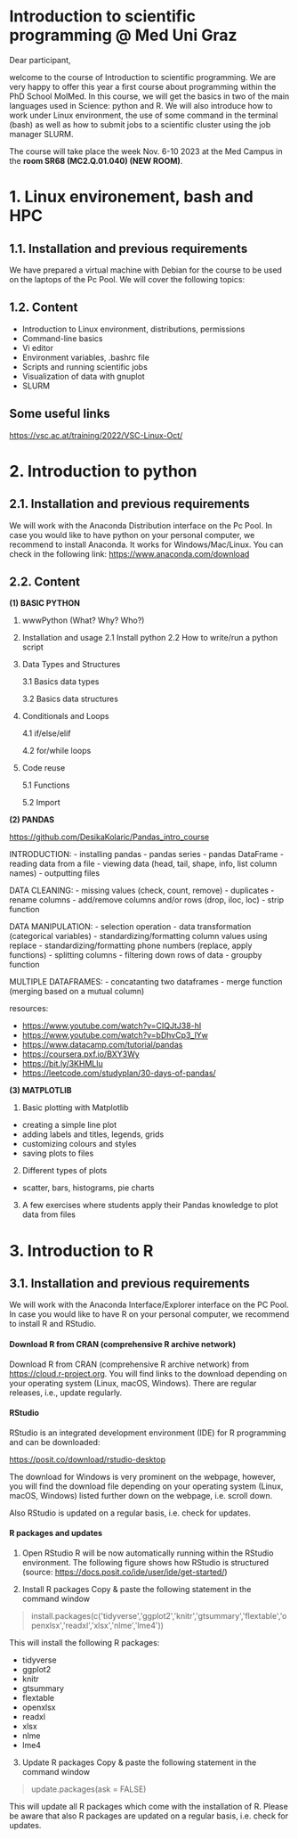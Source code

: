 # Introduction to scientific programming @ Med Uni Graz

Dear participant, 

welcome to the course of Introduction to scientific programming. We are very happy to offer this year a first course about programming within the PhD School MolMed. In this course, we will get the basics in two of the main languages used in Science: python and R. We will also introduce how to work under Linux environment, the use of some command in the terminal (bash) as well as how to submit jobs to a scientific cluster using the job manager SLURM. 

The course will take place the week Nov. 6-10 2023 at the Med Campus in the **room SR68 (MC2.Q.01.040) (NEW ROOM)**.


# 1. Linux environement, bash and HPC

## 1.1. Installation and previous requirements
We have prepared a virtual machine with Debian for the course to be used on the laptops of the Pc Pool. We will cover the following topics:

## 1.2. Content

- Introduction to Linux environment, distributions, permissions
- Command-line basics
- Vi editor
- Environment variables, .bashrc file
- Scripts and running scientific jobs
- Visualization of data with gnuplot
- SLURM

## Some useful links

https://vsc.ac.at/training/2022/VSC-Linux-Oct/


# 2. Introduction to python
## 2.1. Installation and previous requirements

We will work with the Anaconda Distribution interface on the Pc Pool. In case you would like to have python on your personal computer, we recommend to install Anaconda. It works for Windows/Mac/Linux. You can check in the following link: https://www.anaconda.com/download

## 2.2. Content

**(1) BASIC PYTHON**

1. wwwPython (What? Why? Who?)
2. Installation and usage
    2.1 Install python
    2.2 How to write/run a python script

3. Data Types and Structures

    3.1 Basics data types

    3.2 Basics data structures

4. Conditionals and Loops

    4.1 if/else/elif

    4.2 for/while loops

5. Code reuse

    5.1 Functions

    5.2 Import


**(2) PANDAS**

https://github.com/DesikaKolaric/Pandas_intro_course

INTRODUCTION: 
	- installing pandas
	- pandas series
	- pandas DataFrame
	- reading data from a file
	- viewing data (head, tail, shape, info, list column names)
	- outputting files

DATA CLEANING:
	- missing values (check, count, remove)
	- duplicates
	- rename columns
	- add/remove columns and/or rows (drop, iloc, loc)
	- strip function

DATA MANIPULATION:
	- selection operation 
	- data transformation (categorical variables)
	- standardizing/formatting column values using replace
	- standardizing/formatting phone numbers (replace, apply functions)
	- splitting columns
	- filtering down rows of data
	- groupby function

MULTIPLE DATAFRAMES:
	- concatanting two dataframes
	- merge function (merging based on a mutual column)

resources:
- https://www.youtube.com/watch?v=CIQJtJ38-hI
- https://www.youtube.com/watch?v=bDhvCp3_lYw
- https://www.datacamp.com/tutorial/pandas
- https://coursera.pxf.io/BXY3Wy
- https://bit.ly/3KHMLlu
- https://leetcode.com/studyplan/30-days-of-pandas/

**(3) MATPLOTLIB**

1. Basic plotting with Matplotlib
- creating a simple line plot
- adding labels and titles, legends, grids
- customizing colours and styles
- saving plots to files
2. Different types of plots
- scatter, bars, histograms, pie charts
3. A few exercises where students apply their Pandas knowledge to plot data from files

# 3. Introduction to R 

## 3.1. Installation and previous requirements

We will work with the Anaconda Interface/Explorer interface on the PC Pool. In case you would like to have R on your personal computer, we recommend to install R and RStudio.  

#### Download R from CRAN (comprehensive R archive network)
Download R from CRAN (comprehensive R archive network) from https://cloud.r-project.org. You will find links to the download depending on your operating system (Linux, macOS, Windows). There are regular releases, i.e., update regularly. 

#### RStudio
RStudio is an integrated development environment (IDE) for R programming and can be downloaded:

https://posit.co/download/rstudio-desktop

The download for Windows is very prominent on the webpage, however, you will find the download file depending on your operating system (Linux, macOS, Windows) listed further down on the webpage, i.e. scroll down.

Also RStudio is updated on a regular basis, i.e. check for updates. 

#### R packages and updates
1.	Open RStudio
R will be now automatically running within the RStudio environment. The following figure shows how RStudio is structured (source: https://docs.posit.co/ide/user/ide/get-started/)
 
2.	Install R packages
Copy & paste the following statement in the command window

> install.packages(c('tidyverse','ggplot2','knitr','gtsummary','flextable','openxlsx','readxl','xlsx','nlme','lme4'))

This will install the following R packages:
+ tidyverse
+ ggplot2
+ knitr
+ gtsummary
+ flextable
+ openxlsx
+ readxl
+ xlsx
+ nlme
+ lme4

3.	Update R packages
Copy & paste the following statement in the command window

> update.packages(ask = FALSE)

This will update all R packages which come with the installation of R. Please be aware that also R packages are updated on a regular basis, i.e. check for updates.


